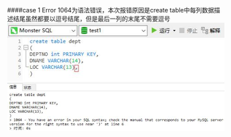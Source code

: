 ####case 1
Error 1064为语法错误，本次报错原因是create table中每列数据描述结尾虽然都要以逗号结尾，但是最后一列的末尾不需要逗号
![](./Images/case1a.jpg)
![](./Images/case1b.jpg)